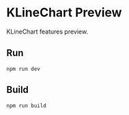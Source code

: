 # KLineChart Preview
KLineChart features preview.

## Run
```
npm run dev
```

## Build
```bash
npm run build
```

